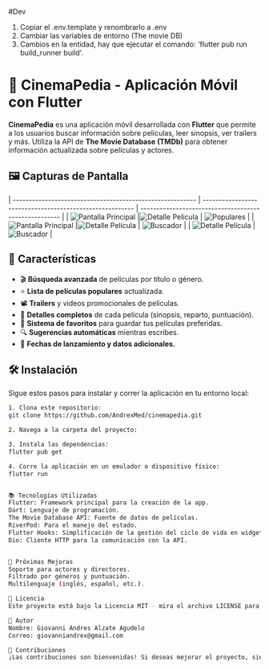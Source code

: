 
#Dev
1. Copiar el .env.template y renombrarlo a .env
2. Cambiar las variables de entorno (The movie DB)
3. Cambios en la entidad, hay que ejecutar el comando: 'flutter pub run build_runner build'.

# 🎥 CinemaPedia - Aplicación Móvil con Flutter

**CinemaPedia** es una aplicación móvil desarrollada con **Flutter** que permite a los usuarios buscar información sobre películas, leer sinopsis, ver trailers y más. Utiliza la API de **The Movie Database (TMDb)** para obtener información actualizada sobre películas y actores.

## 🖼️ Capturas de Pantalla

| --------------------------------------------------------- | -------------------------------------------------------- | ----------------------------------------------------- |
| ![Pantalla Principal](assets/screenshots/home.jpg)        |![Detalle Película](assets/screenshots/movie.jpg)         | ![Populares](assets/screenshots/populares.jpg)        |
| ![Pantalla Principal](assets/screenshots/home2.jpg)       |![Detalle Película](assets/screenshots/movie_detail.jpg)  | ![Buscador](assets/screenshots/search.jpg)            |
| ![Detalle Película](assets/screenshots/movie_video.jpg)   |![Buscador](assets/screenshots/search.jpg)                |


## 🚀 Características

- 🎬 **Búsqueda avanzada** de películas por título o género.
- ⭐ **Lista de películas populares** actualizada.
- 📽️ **Trailers** y videos promocionales de películas.
- 🎥 **Detalles completos** de cada película (sinopsis, reparto, puntuación).
- 💾 **Sistema de favoritos** para guardar tus películas preferidas.
- 🔍 **Sugerencias automáticas** mientras escribes.
- 📅 **Fechas de lanzamiento y datos adicionales.**

## 🛠️ Instalación

Sigue estos pasos para instalar y correr la aplicación en tu entorno local:

```bash
1. Clona este repositorio:
git clone https://github.com/AndrexMed/cinemapedia.git

2. Navega a la carpeta del proyecto:

3. Instala las dependencias:
flutter pub get

4. Corre la aplicación en un emulador o dispositivo físico:
flutter run


📚 Tecnologías Utilizadas
Flutter: Framework principal para la creación de la app.
Dart: Lenguaje de programación.
The Movie Database API: Fuente de datos de películas.
RiverPod: Para el manejo del estado.
Flutter Hooks: Simplificación de la gestión del ciclo de vida en widgets.
Dio: Cliente HTTP para la comunicación con la API.


🌟 Próximas Mejoras
Soporte para actores y directores.
Filtrado por géneros y puntuación.
Multilenguaje (inglés, español, etc.).

📄 Licencia
Este proyecto está bajo la Licencia MIT - mira el archivo LICENSE para más detalles.

👤 Autor
Nombre: Giovanni Andres Alzate Agudelo
Correo: giovanniandrex@gmail.com

📝 Contribuciones
¡Las contribuciones son bienvenidas! Si deseas mejorar el proyecto, siéntete libre de crear un pull request o abrir un issue.
```